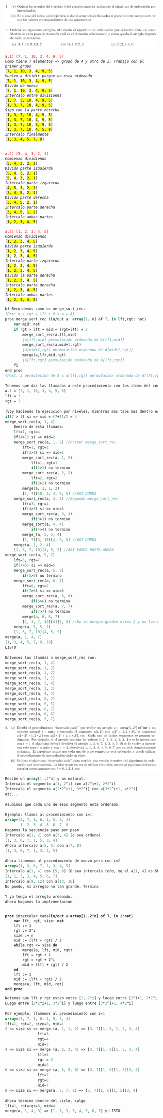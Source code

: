 ![ScreenShot](Imagenes%20practico%201.2/ej1.png)

![ScreenShot](Imagenes%20practico%201.1/ej4.png)

<pre><code><span style="color:red;">a.1) [7, 1, 10, 3, 4, 9, 5]</span>
<i>Como tiene 7 elementos => grupo de 4 y otro de 3. Trabajo con el primer grupo</i> 
[<mark>7, 1, 10, 3</mark>, <mark>4, 9, 5</mark>]
<i>Vuelvo a dividir porque no esta ordenado</i>
[<mark>7, 1</mark>, <mark>10, 3</mark>, <mark>4, 9, 5</mark>]
<i>Divido de nuevo</i>
[<mark>7</mark>, <mark>1</mark>, <mark>10</mark>, <mark>3</mark>, <mark>4, 9, 5</mark>]
<i>Intercalo entre divisiones</i>
[<mark>1, 7</mark>, <mark>3, 10</mark>, <mark>4, 9, 5</mark>]
[<mark>1, 3, 7, 10</mark>, <mark>4, 9, 5</mark>]
<i>Sigo con la parte derecha</i>
[<mark>1, 3, 7, 10</mark>, <mark>4, 9</mark>, <mark>5</mark>]
[<mark>1, 3, 7, 10</mark>, <mark>4</mark>, <mark>9</mark>, <mark>5</mark>]
[<mark>1, 3, 7, 10</mark>, <mark>4, 9</mark>, <mark>5</mark>]
[<mark>1, 3, 7, 10</mark>, <mark>4, 5, 9</mark>]
<i>Intercalo finalmente</i>
[<mark>1, 3, 4, 5, 7, 9</mark>]


<span style="color:red;">a.2) [5, 4, 3, 2, 1]</span>
<i>Comienzo dividiendo</i>
[<mark>5, 4, 3</mark>, <mark>2, 1</mark>]
<i>Divido parte izquierda</i>
[<mark>5, 4</mark>, <mark>3</mark>, <mark>2, 1</mark>]
[<mark>5</mark>, <mark>4</mark>, <mark>3</mark>, <mark>2, 1</mark>]
<i>Intercalo parte izquierda</i>
[<mark>4, 5</mark>, <mark>3</mark>, <mark>2, 1</mark>]
[<mark>3, 4, 5</mark>, <mark>2, 1</mark>]
<i>Divido parte derecha</i>
[<mark>3, 4, 5</mark>, <mark>2</mark>, <mark>1</mark>]
<i>Intercalo parte derecha</i>
[<mark>3, 4, 5</mark>, <mark>1, 2</mark>]
<i>Intercalo ambas partes</i>
[<mark>1, 2, 3, 4, 5</mark>]

<span style="color:red;">a.3) [1, 2, 3, 4, 5]</span>
<i>Comienzo dividiendo</i>
[<mark>1, 2, 3</mark>, <mark>4, 5</mark>]
<i>Divido parte izquierda</i>
[<mark>1, 2</mark>, <mark>3</mark>, <mark>4, 5</mark>]
[<mark>1</mark>, <mark>2</mark>, <mark>3</mark>, <mark>4, 5</mark>]
<i>Intercalo parte izquierda</i>
[<mark>1, 2</mark>, <mark>3</mark>, <mark>4, 5</mark>]
[<mark>1, 2, 3</mark>, <mark>4, 5</mark>]
<i>Divido la parte derecha</i>
[<mark>1, 2, 3</mark>, <mark>4</mark>, <mark>5</mark>]
<i>Intercalo parte derecha</i>
[<mark>1, 2, 3</mark>, <mark>4, 5</mark>]
<i>Intercalo ambas partes</i>
[<mark>1, 2, 3, 4, 5</mark>]
</code></pre>

```pascal
b) Recordemos como es merge_sort_rec:
{Pre: n ≥ rgt ≥ lft > 0 ∧ a = A}
proc merge_sort_rec (in/out a: array[1..n] of T, in lft,rgt: nat)
	var mid: nat
	if rgt > lft → mid:= (rgt+lft) ÷ 2
		merge_sort_rec(a,lft,mid)
		{a[lft,mid] permutación ordenada de A[lft,mid]}
		merge_sort_rec(a,mid+1,rgt)
		{a[mid+1,rgt] permutación ordenada de A[mid+1,rgt]}
		merge(a,lft,mid,rgt)
		{a[lft,rgt] permutación ordenada de A[lft,rgt]}
	fi
end proc
{Post: a permutación de A ∧ a[lft,rgt] permutación ordenada de A[lft,rg]}

Tenemos que dar las llamadas a este procedimiento con los items del inciso a.1
a.1 = [7, 1, 10, 3, 4, 9, 5]
lft = 1
rgt = 7

(Voy haciendo la ejecucion por niveles, mientras mas tabs mas dentro estoy)
if(7 > 1) si => mid = (7+1)/2 = 4
merge_sort_rec(a, 1, 4)
	Dentro de esta llamada:
	lft=1, rgt=4
	if(4>1) si => mid=2
	merge_sort_rec(a, 1, 2) //Primer merge_sort_rec
		lft=1, rgt=2
		if(2>1) si => mid=1
		merge_sort_rec(a, 1, 2)
			lft=1, rgt=1
			if(1>1) no termino
		merge_sort_rec(a, 2, 2)
			lft=2, rgt=2
			if(2>2) no termino
		merge(a, 1, 1, 2)
		[1, 7][10, 3, 4, 9, 5] //ASI QUEDA
	merge_sort_rec(a, 3, 4) //Segundo merge_sort_rec
		lft=3, rgt=4
		if(4>3) si => mid=3
		merge_sort_rec(a, 3, 3)
			if(3>3) no termino
		merge_sort(a, 4, 4)
			if(4>4) no termino
		merge_(a, 3, 3, 4)
		[1, 7][3, 10][4, 9, 5] //ASI QUEDA
	merge(a, 1, 2, 4)
	[1, 3, 7, 10][4, 9, 5] //ASI VAMOS HASTA AHORA
merge_sort_rec(a, 5, 7)
	lft=5, rgt=7
	if(7>5) si => mid=5
	merge_sort_rec(a, 5, 5)
		if(5>5) no termino
	merge_sort_rec(a, 6, 7)
		lft=6, rgt=7
		if(7>6) si => mid=6
		merge_sort_rec(a, 6, 6)
			if(6>6) no termino
		merge_sort_rec(a, 7, 7)
			if(7>7) no termino
		merge(a, 6, 6, 7)
		[1, 3, 7, 10][4][5, 9] //No se porque quedan estos 2 y no los otros 2
	merge(a, 5, 5, 7)
	[1, 3, 7, 10][4, 5, 9]
merge(a, 1, 4, 7)
[1, 3, 4, 5, 7, 9, 10]
LISTO

Entonces las llamdas a merge_sort_rec son:
merge_sort_rec(a, 1, 4)
merge_sort_rec(a, 1, 2)
merge_sort_rec(a, 1, 2)
merge_sort_rec(a, 2, 2)
merge_sort_rec(a, 3, 4)
merge_sort_rec(a, 3, 3)
merge_sort_rec(a, 4, 4)
merge_sort_rec(a, 5, 7)
merge_sort_rec(a, 5, 5)
merge_sort_rec(a, 6, 7)
merge_sort_rec(a, 6, 6)
merge_sort_rec(a, 7, 7)
```

![ScreenShot](Imagenes%20practico%201.2/ej2.png)

```pascal
Recibe un array[1..2^n] y un natural.
Intercala el segmento a[1, 2^i] con a[2^i+1, 2*2^i]
Intercala el segmento a[2*2^i+1, 3*2^i] con a[3*2^i+1, 4*2^i]
etc...

Asumimos que cada uno de esos segmento esta ordenado.

Ejemplo: llamos al procedimiento con i=1.
array=[3, 7, 1, 6, 1, 5, 3, 4]
	   1  2  3  4  5  6  7  8
Hagamos la secuencia paso por paso
Intercalo a[1, 2] con a[3, 4] (o sea ordeno)
[1, 3, 6, 7, 1, 5, 3, 4]
Ahora intercalo a[5, 6] con a[7, 8]
[1, 3, 6, 7, 1, 3, 4, 5]

Ahora llamemos al procedimiento de nuevo pero con i=2
array=[1, 3, 6, 7, 1, 3, 4, 5]
Intercalo a[1, 4] con [5, 8] (O sea intercalo todo, xq el a[1, 4] es SEGMENTO, incluye a a[2] y a[3])
[1, 1, 3, 3, 4, 5, 6, 7]
Intercalo a[9, 12] con a[13, 16]
No puedo, mi arreglo no tan grande. Termino

Y ya tengo el arreglo ordenado. 
Ahora hagamos la implementacion
```

<pre><code>
<b>proc</b> intercalar_cada(<b>in/out</b> a:<b>array[1..2^n] of T</b>, <b>in</b> i:<b>nat</b>)
	<b>var</b> lft, rgt, size: <b>nat</b>
	lft := 1
	rgt := 2^i
	size := n
	mid := (lft + rgt) / 2
	<b>while</b> rgt &lt;= size <b>do</b>
		merge(a, lft, mid, rgt)
		lft = rgt + 1
		rgt = rgt + 2^i
		mid = (lft + rgt) / 2
	<b>od</b>
	lft := 1
	mid := (lft + rgt) / 2
	merge(a, lft, mid, rgt)
<b>end proc</b></code></pre>

```pascal
Notemos que lft y rgt estan entre [1, 2^i] y luego entre [2^i+1, 2*2^i].
Luego entre [2*2^i+1, 3*2^i] y luego entre [3*2^i+1, 4*2^i]

Por ejemplo, llamemos al procedimiento con i=1
array=[3, 7, 1, 6, 1, 5, 3, 4]
lft=1, rgt=2, size=8, mid=1
2 <= size si => merge (a, 1, 1, 2) => [3, 7][1, 6, 1, 5, 3, 4]
			   lft=3
			   rgt=4
			   mid=3
4 <= size si => merge (a, 3, 3, 4) => [3, 7][1, 6][1, 5, 3, 4]
			   lft=5
			   rgt = 6
			   mid=5
6 <= size si => merge (a, 5, 5, 6) => [3, 7][1, 6][1, 5][3, 4]
			   lft=7
			   rgt=8
			   mid=7
8 <= size si => merge(a, 7, 7, 8) => [3, 7][1, 6][1, 5][3, 4]

Ahora termine dentro del ciclo, salgo
lft=1, rgt=rgt=8, mid=4
merge(a, 1, 4, 8) => [1, 1, 3, 3, 4, 5, 6, 7] y LISTO
```
